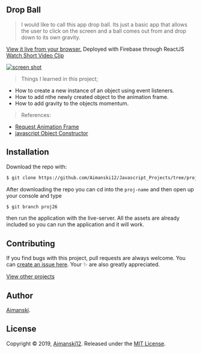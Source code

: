 ## Drop Ball

> I would like to call this app drop ball. Its just a basic app that allows the user to click on the screen and a ball comes out from and drop down to its own gravity.

[View it live from your browser.](http://bit.ly/aimanski-js26-dropball) Deployed with Firebase through ReactJS<br>
[Watch Short Video Clip](https://www.youtube.com/watch?v=5gfl1-1iMCc) <br>

<div float="left">
  <a href="https://www.youtube.com/watch?v=5gfl1-1iMCc">
    <img src="https://github.com/Aimanski12/proj-resource/blob/master/libs/proj-js26-dropball.gif" alt="screen shot">
  </a>
</div>

> Things I learned in this project;
  * How to create a new instance of an object using event listeners.
  * How to add nthe newly created object to the animation frame.
  * How to add gravity to the objects momentum.

  > References:
  * [Request Animation Frame](https://developer.mozilla.org/en-US/docs/Web/API/window/requestAnimationFrame)
  * [javascript Object Constructor](https://www.w3schools.com/js/js_object_constructors.asp)

## Installation

Download the repo with:

```bash
$ git clone https://github.com/Aimanski12/Javascript_Projects/tree/proj26 proj-name
```

After downloading the repo you can cd into the `proj-name` and then open up your console and type 

```bash
$ git branch proj26
```

then run the application with the live-server. All the assets are already included so you can run the application and it will work. 

## Contributing

If you find bugs with this project, pull requests are always welcome. You can [create an issue here](https://github.com/Aimanski12/Javascript_Projects/issues/new).
Your :sparkles: are also greatly appreciated.

[View other projects](http://bit.ly/aiman-javascript-projects)

## Author

[Aimanski](http://bit.ly/aiman-profile-github).

## License 

Copyright © 2019, [Aimanski12](http://bit.ly/aiman-profile-github).
Released under the [MIT License](LICENSE).

